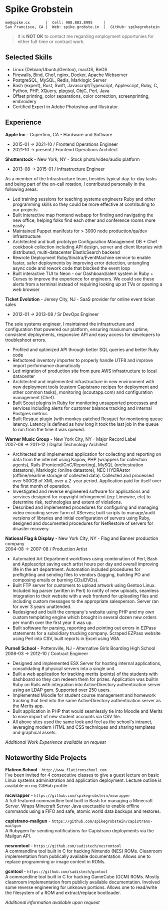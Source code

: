 # Spike Grobstein

    me@spike.cx       |  Cell: 908.803.8995     |  
    San Francisco, CA |  Web: spike.grobste.in  |  GitHub: spikegrobstein

> It is **NOT OK** to contact me regarding employment opportunies for either full-time or contract work.

## Selected Skills

 * Linux (Debian/Ubuntu/Gentoo), macOS, BeOS
 * Firewalls, Bind, Chef, nginx, Docker, Apache Webserver
 * PostgreSQL, MySQL, Redis, Marklogic Server
 * Bash (expert), Rust, Swift, Javascript/Typescript, Applescript, Ruby, C, Python, PHP, XQuery, plpgsql, ObjC, Perl, Java
 * Offset printing, color separations, color correction, screenprinting, embroidery
 * Certified Expert in Adobe Photoshop and Illustrator.

## Experience
**Apple Inc** - Cupertino, CA - Hardware and Software

* 2015-01 &rarr; 2021-10 / Frontend Operations Engineer
* 2021-10 &rarr; present / Frontend Operations Architect

**Shutterstock** - New York, NY - Stock photo/video/audio platform

* 2013-08 &rarr; 2015-01 / Infrastructure Engineer

As a member of the Infrastructure team, besides typical day-to-day tasks and being part of the on-call rotation, I contributed personally in the following areas:

* Led training sessions for teaching systems engineers Ruby and other programming skills so they could be more effective at contributing to our projects
* Built interactive map frontend webapp for finding and navigating the new office, helping folks find each other and conference rooms more easily
* Maintained Puppet manifests for > 3000 node production/qa/dev infrastructure
* Architected and built prototype Configuration Management DB + Chef cookbook collection including API design, server and client libraries with distributed, multi-datacenter ElasticSearch backend
* Rewrote Deployment Ruby/Sinatra/EventMachine service to enable faster, safer deployments by improving error detection, untangling async code and rework code that blocked the event loop
* Built interactive TUI to Neon - our Dashboard/alert system in Ruby + Curses to improve the experience for engineers. We could see these alerts from a terminal instead of requiring looking up at TVs or opening a web browser

**Ticket Evolution** - Jersey City, NJ - SaaS provider for online event ticket sales  

* 2012-01 &rarr; 2013-08 / Sr DevOps Engineer

The sole systems engineer, I maintained the infrastructure and configuration that powered our platform, ensuring maxiumum uptime, consistent deployments, responsive API and easy access for developers to troubleshoot errors.

 * Profiled and optimized API through better SQL queries and better Ruby code
 * Refactored inventory importer to properly handle UTF8 and improve import performance dramatically
 * Led migration of production site from pure AWS infrastructure to local datacenter
 * Architected and implemented infrastructure in new environment with new deployment tools
   (custom Capistrano recipes for deployment and other common tasks), monitoring (scoutapp.com) and
   configuration management (Chef).
 * Built Scout plugins in Ruby for monitoring unsupported processes and services including alerts for
   customer balance tracking and internal Postgres metrics
 * Built Resque plugin (with monkey-patched Resque) for monitoring queue latency. Latency is defined as
   how long it took the last job in the queue to run from the time it was queued.

**Warner Music Group** - New York City, NY - Major Record Label  
2007-08 &rarr; 2011-12 / Digital Technology Architect

 * Architected and implemented application for collecting and reporting on data from the internet using
   Kapow, PHP (wrappers for collection agents), Rails (Frontend/CnC/Reporting), MySQL (orchestration
   datastore), Marklogic (online datastore), NEC HYDRAstor (offline/nearline storage of collected data).
   Collected and processed over 500GB of XML over a 2-year period. Application paid for itself over the
   first month of operation.
 * Investigated and reverse engineered software for applications and services designed for copyright
   infringement (eg: Limewire, etc) to determine risk, technologies and extent of violations.
 * Described and implemented procedures for configuring and managing video encoding server farm of XServes;
   built scripts to manage/audit versions of libraries and initial configuration of servers using Ruby,
   designed and documented procedures for NetRestore of servers for disaster recovery.

**National Flag & Display** - New York City, NY - Flag and Banner production company  
2004-08 &rarr; 2007-08 / Production Artist

 * Automated Art Department workflows using combination of Perl, Bash and Applescript saving each artist
   hours per day and overall improving life in the art department. Automation included procedures for
   preflighting and sending files to vendors (tagging, building PO and composing emails or burning CDs/DVDs).
 * Built FTP server for customers to upload artwork using Gentoo Linux. Included log parser (written in
   Perl) to notify of new uploads, seamless integration to their website with a web frontend for uploading
   files and including custom messages to the appropriate salesperson. Server ran for over 3 years
   unattended.
 * Redesigned and built the company's website using PHP and my own custom templating engine which
   brought in several dozen new orders per month over the first year it was up.
 * Built software for parsing, reporting and pointing out errors in EZPass statements for a subsidiary
   trucking company. Scraped EZPass website using Perl into CSV, built reports in Excel using VBA.

**Purnell School** - Pottersville, NJ - Alternative Girls Boarding High School  
2006-03 &rarr; 2012-10 / Contract Engineer

 * Designed and implemented ESX Server for hosting internal applications, consolidating 8 physical
   servers into a single unit.
 * Built a web application for tracking merits (points) of the students with dashboard so they can
   redeem them for prizes. Application was builtin Ruby on Rails with integration into ActiveDirectory
   authentication server using an LDAP gem. Supported over 250 users.
 * Implemented Moodle for student course management and homework tracking that tied into the same
   ActiveDirectory authentication server as the Merits app.
 * Built application in PHP that would seamlessly tie into Moodle and Merits to ease import of
   new student accounts via CSV file.
 * All above sites used the same look and feel as the school's intranet, leveraging modern HTML and
   CSS techniques and sharing templates and graphical assets.

*Additional Work Experience available on request*

## Noteworthy Side Projects

**Flatiron School** - `http://www.flatironschool.com`  
I've been invited for 4 consecutive classes to give a guest lecture on basic Linux systems administration
and application deployment. Lecture outline is available on my GitHub profile.

**mcwrapper** - `https://github.com/spikegrobstein/mcwrapper`  
A full-featured commandline tool built in Bash for managing a Minecraft Server. Wraps Minecraft Server
Java exectuable to enable offline commands using a FIFO and safe, atomic world data backups and restores.

**capistrano-mailgun** - `https://github.com/spikegrobstein/capistrano-mailgun`  
A Rubygem for sending notifications for Capistrano deployments via the Mailgun API.

**nesromtool** - `https://github.com/sadistech/nesromtool`  
A commandline tool built in C for hacking Nintendo (NES) ROMs. Cleanroom implementation from publically
available documentation. Allows one to replace programming or image content in ROMs.

**gcmtool** - `https://github.com/sadistech/gcmtool`  
A commandline tool built in C for hacking GameCube (GCM) ROMs. Mostly cleanroom implementation from
publicly available documentation. Involved some reverse engineering for unknown portions. Allows one
to read/write the filesystem of a ROM and extract/replace bootloader.

*Additional information available upon request*
